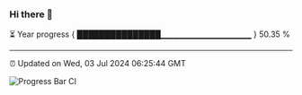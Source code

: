 ### Hi there 👋

⏳ Year progress { ███████████████▁▁▁▁▁▁▁▁▁▁▁▁▁▁▁ } 50.35 %

---

⏰ Updated on Wed, 03 Jul 2024 06:25:44 GMT

![Progress Bar CI](https://github.com/liununu/liununu/workflows/Progress%20Bar%20CI/badge.svg)
